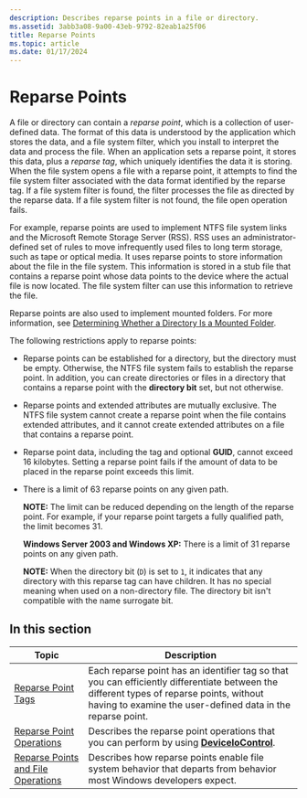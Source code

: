 ```yaml
---
description: Describes reparse points in a file or directory.
ms.assetid: 3abb3a08-9a00-43eb-9792-82eab1a25f06
title: Reparse Points
ms.topic: article
ms.date: 01/17/2024
---
```


# Reparse Points

A file or directory can contain a *reparse point*, which is a collection of user-defined data. The format of this data is understood by the application which stores the data, and a file system filter, which you install to interpret the data and process the file. When an application sets a reparse point, it stores this data, plus a *reparse tag*, which uniquely identifies the data it is storing. When the file system opens a file with a reparse point, it attempts to find the file system filter associated with the data format identified by the reparse tag. If a file system filter is found, the filter processes the file as directed by the reparse data. If a file system filter is not found, the file open operation fails.

For example, reparse points are used to implement NTFS file system links and the Microsoft Remote Storage Server (RSS). RSS uses an administrator-defined set of rules to move infrequently used files to long term storage, such as tape or optical media. It uses reparse points to store information about the file in the file system. This information is stored in a stub file that contains a reparse point whose data points to the device where the actual file is now located. The file system filter can use this information to retrieve the file.

Reparse points are also used to implement mounted folders. For more information, see [Determining Whether a Directory Is a Mounted Folder](determining-whether-a-directory-is-a-volume-mount-point.md).

The following restrictions apply to reparse points:

- Reparse points can be established for a directory, but the directory must be empty. Otherwise, the NTFS file system fails to establish the reparse point. In addition, you can create directories or files in a directory that contains a reparse point with the **directory bit** set, but not otherwise.
- Reparse points and extended attributes are mutually exclusive. The NTFS file system cannot create a reparse point when the file contains extended attributes, and it cannot create extended attributes on a file that contains a reparse point.
- Reparse point data, including the tag and optional **GUID**, cannot exceed 16 kilobytes. Setting a reparse point fails if the amount of data to be placed in the reparse point exceeds this limit.
- There is a limit of 63 reparse points on any given path.

  **NOTE:** The limit can be reduced depending on the length of the reparse point. For example, if your reparse point targets a fully qualified path, the limit becomes 31.

  **Windows Server 2003 and Windows XP:** There is a limit of 31 reparse points on any given path.

  **NOTE:** When the directory bit (`D`) is set to `1`, it indicates that any directory with this reparse tag can have children. It has no special meaning when used on a non-directory file. The directory bit isn't compatible with the name surrogate bit.

## In this section

| Topic | Description |
|-----------------------------------------------------------------------------------------|--------------------------------------------------------------------------------------------------------------------------------------------------------------------------------------------------------------------|
| [Reparse Point Tags](reparse-point-tags.md) | Each reparse point has an identifier tag so that you can efficiently differentiate between the different types of reparse points, without having to examine the user-defined data in the reparse point. |
| [Reparse Point Operations](reparse-point-operations.md) | Describes the reparse point operations that you can perform by using [**DeviceIoControl**](/windows/desktop/api/ioapiset/nf-ioapiset-deviceiocontrol). |
| [Reparse Points and File Operations](reparse-points-and-file-operations.md) | Describes how reparse points enable file system behavior that departs from behavior most Windows developers expect. |
